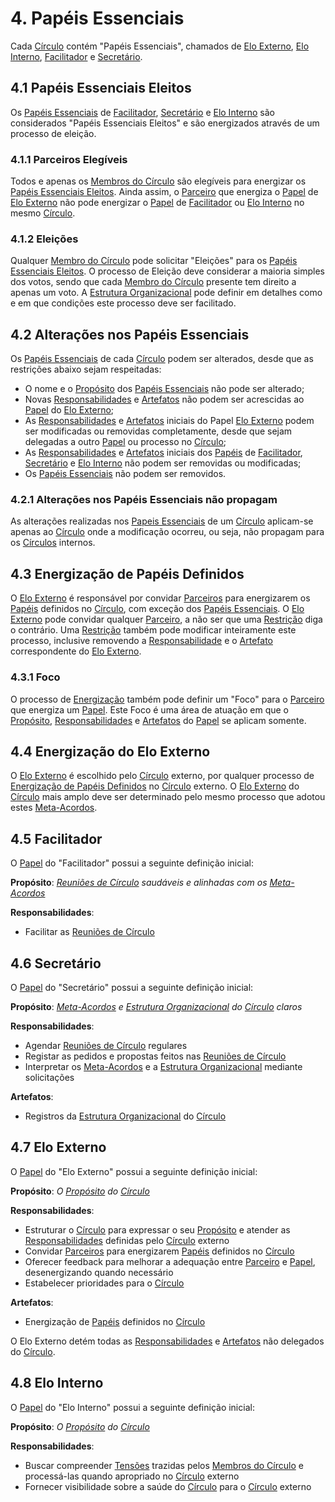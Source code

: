 # 4. Papéis Essenciais

Cada [Círculo](estrutura-organizacional.md#circulos) contém "Papéis Essenciais", chamados de [Elo Externo](papeis-essenciais.md#elo-externo), [Elo Interno](papeis-essenciais.md#elo-interno), [Facilitador](papeis-essenciais.md#facilitador) e [Secretário](papeis-essenciais.md#secretario).

## 4.1 Papéis Essenciais Eleitos

Os [Papéis Essenciais](papeis-essenciais.md) de [Facilitador](papeis-essenciais.md#facilitador), [Secretário](papeis-essenciais.md#secretario) e [Elo Interno](papeis-essenciais.md#elo-interno) são considerados "Papéis Essenciais Eleitos" e são energizados através de um processo de eleição.

### 4.1.1 Parceiros Elegíveis

Todos e apenas os [Membros do Círculo](estrutura-organizacional.md#membros-do-circulo) são elegíveis para energizar os [Papéis Essenciais Eleitos](papeis-essenciais.md#papeis-essenciais-eleitos). Ainda assim, o [Parceiro](organizacao.md#parceiros) que energiza o [Papel](estrutura-organizacional.md#papeis) de [Elo Externo](papeis-essenciais.md#elo-externo) não pode energizar o [Papel](estrutura-organizacional.md#papeis) de [Facilitador](papeis-essenciais.md#facilitador) ou [Elo Interno](papeis-essenciais.md#elo-interno) no mesmo [Círculo](estrutura-organizacional.md#circulos).

### 4.1.2 Eleições

Qualquer [Membro do Círculo](estrutura-organizacional.md#membros-do-circulo) pode solicitar "Eleições" para os [Papéis Essenciais Eleitos](papeis-essenciais.md#papeis-essenciais-eleitos). O processo de Eleição deve considerar a maioria simples dos votos, sendo que cada [Membro do Círculo](estrutura-organizacional.md#membros-do-circulo) presente tem direito a apenas um voto. A [Estrutura Organizacional](estrutura-organizacional.md) pode definir em detalhes como e em que condições este processo deve ser facilitado.

## 4.2 Alterações nos Papéis Essenciais

Os [Papéis Essenciais](papeis-essenciais.md) de cada [Círculo](estrutura-organizacional.md#circulos) podem ser alterados, desde que as restrições abaixo sejam respeitadas:

* O nome e o [Propósito](estrutura-organizacional.md#papeis) dos [Papéis Essenciais](papeis-essenciais.md) não pode ser alterado;
* Novas [Responsabilidades](estrutura-organizacional.md#papeis) e [Artefatos](estrutura-organizacional.md#papeis) não podem ser acrescidas ao [Papel](estrutura-organizacional.md#papeis) do [Elo Externo](papeis-essenciais.md#elo-externo);
* As [Responsabilidades](estrutura-organizacional.md#papeis) e [Artefatos](estrutura-organizacional.md#papeis) iniciais do Papel [Elo Externo](papeis-essenciais.md#elo-externo) podem ser modificadas ou removidas completamente, desde que sejam delegadas a outro [Papel](estrutura-organizacional.md#papeis) ou processo no [Círculo](estrutura-organizacional.md#circulos);
* As [Responsabilidades](estrutura-organizacional.md#papeis) e [Artefatos](estrutura-organizacional.md#papeis) iniciais dos [Papéis](estrutura-organizacional.md#papeis) de [Facilitador](papeis-essenciais.md#facilitador), [Secretário](papeis-essenciais.md#secretario) e [Elo Interno](papeis-essenciais.md#elo-interno) não podem ser removidas ou modificadas;
* Os [Papéis Essenciais](papeis-essenciais.md) não podem ser removidos.

### 4.2.1 Alterações nos Papéis Essenciais não propagam

As alterações realizadas nos [Papeis Essenciais](papeis-essenciais.md) de um [Círculo](estrutura-organizacional.md#circulos) aplicam-se apenas ao [Círculo](estrutura-organizacional.md#circulos) onde a modificação ocorreu, ou seja, não propagam para os [Círculos](estrutura-organizacional.md#circulos) internos.

## 4.3 Energização de Papéis Definidos

O [Elo Externo](papeis-essenciais.md#elo-externo) é responsável por convidar [Parceiros](organizacao.md#parceiros) para energizarem os [Papéis](estrutura-organizacional.md#papeis) definidos no [Círculo](estrutura-organizacional.md#circulos), com exceção dos [Papéis Essenciais](papeis-essenciais.md). O [Elo Externo](papeis-essenciais.md#elo-externo) pode convidar qualquer [Parceiro](organizacao.md#parceiros), a não ser que uma [Restrição](estrutura-organizacional.md#restricoes) diga o contrário. Uma [Restrição](estrutura-organizacional.md#restricoes) também pode modificar inteiramente este processo, inclusive removendo a [Responsabilidade](estrutura-organizacional.md#papeis) e o [Artefato](estrutura-organizacional.md#papeis) correspondente do [Elo Externo](papeis-essenciais.md#elo-externo).

### 4.3.1 Foco

O processo de [Energização](estrutura-organizacional.md#energizacao) também pode definir um "Foco" para o [Parceiro](organizacao.md#parceiros) que energiza um [Papel](estrutura-organizacional.md#papeis). Este Foco é uma área de atuação em que o [Propósito](estrutura-organizacional.md#papeis), [Responsabilidades](estrutura-organizacional.md#papeis) e [Artefatos](estrutura-organizacional.md#papeis) do [Papel](estrutura-organizacional.md#papeis) se aplicam somente.

## 4.4 Energização do Elo Externo

O [Elo Externo](papeis-essenciais.md#elo-externo) é escolhido pelo [Círculo](estrutura-organizacional.md#circulos) externo, por qualquer processo de [Energização de Papéis Definidos](papeis-essenciais.md#energizacao-de-papeis-definidos) no [Círculo](estrutura-organizacional.md#circulos) externo. O [Elo Externo](papeis-essenciais.md#elo-externo) do [Círculo](estrutura-organizacional.md#circulos) mais amplo deve ser determinado pelo mesmo processo que adotou estes [Meta-Acordos](./).

## 4.5 Facilitador

O [Papel](estrutura-organizacional.md#papeis) do "Facilitador" possui a seguinte definição inicial:

**Propósito**: [_Reuniões de Círculo_](reunioes-de-circulo.md) _saudáveis e alinhadas com os_ [_Meta-Acordos_](./)

**Responsabilidades**:

* Facilitar as [Reuniões de Círculo](reunioes-de-circulo.md)

## 4.6 Secretário

O [Papel](estrutura-organizacional.md#papeis) do "Secretário" possui a seguinte definição inicial:

**Propósito**: [_Meta-Acordos_](./) _e_ [_Estrutura Organizacional_](estrutura-organizacional.md) _do_ [_Círculo_](estrutura-organizacional.md#circulos) _claros_

**Responsabilidades**:

* Agendar [Reuniões de Círculo](reunioes-de-circulo.md) regulares
* Registar as pedidos e propostas feitos nas [Reuniões de Círculo](reunioes-de-circulo.md)
* Interpretar os [Meta-Acordos](./) e a [Estrutura Organizacional](estrutura-organizacional.md) mediante solicitações

**Artefatos**:

* Registros da [Estrutura Organizacional](estrutura-organizacional.md) do [Círculo](estrutura-organizacional.md#circulos)

## 4.7 Elo Externo

O [Papel](estrutura-organizacional.md#papeis) do "Elo Externo" possui a seguinte definição inicial:

**Propósito**: _O_ [_Propósito_](estrutura-organizacional.md#papeis) _do_ [_Círculo_](estrutura-organizacional.md#circulos)

**Responsabilidades**:

* Estruturar o [Círculo](estrutura-organizacional.md#circulos) para expressar o seu [Propósito](estrutura-organizacional.md#papeis) e atender as [Responsabilidades](estrutura-organizacional.md#papeis) definidas pelo [Círculo](estrutura-organizacional.md#circulos) externo
* Convidar [Parceiros](organizacao.md#parceiros) para energizarem [Papéis](estrutura-organizacional.md#papeis) definidos no [Círculo](estrutura-organizacional.md#circulos)
* Oferecer feedback para melhorar a adequação entre [Parceiro](organizacao.md#parceiros) e [Papel](estrutura-organizacional.md#papeis), desenergizando quando necessário
* Estabelecer prioridades para o [Círculo](estrutura-organizacional.md#circulos)

**Artefatos**:

* Energização de [Papéis](estrutura-organizacional.md#papeis) definidos no [Círculo](estrutura-organizacional.md#circulos)

O Elo Externo detém todas as [Responsabilidades](estrutura-organizacional.md#papeis) e [Artefatos](estrutura-organizacional.md#papeis) não delegados do [Círculo](estrutura-organizacional.md#circulos).

## 4.8 Elo Interno

O [Papel](estrutura-organizacional.md#papeis) do "Elo Interno" possui a seguinte definição inicial:

**Propósito**: _O_ [_Propósito_](estrutura-organizacional.md#papeis) _do_ [_Círculo_](estrutura-organizacional.md#circulos)

**Responsabilidades**:

* Buscar compreender [Tensões](organizacao.md#tensoes) trazidas pelos [Membros do Círculo](estrutura-organizacional.md#membros-do-circulo) e processá-las quando apropriado no [Círculo](estrutura-organizacional.md#circulos) externo
* Fornecer visibilidade sobre a saúde do [Círculo](estrutura-organizacional.md#circulos) para o [Círculo](estrutura-organizacional.md#circulos) externo

